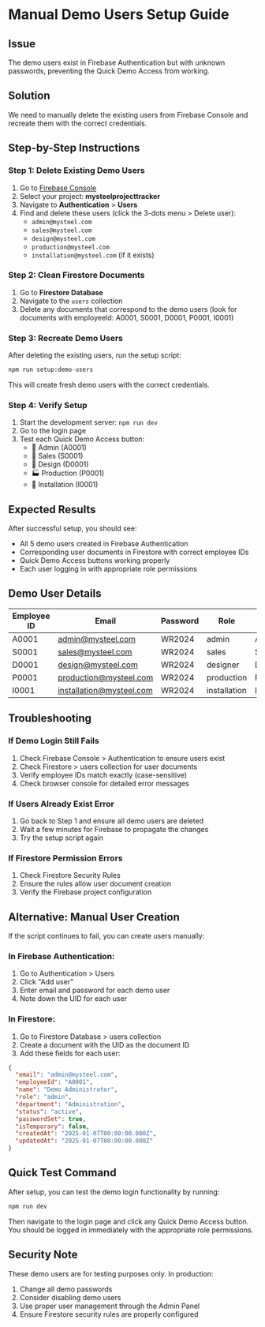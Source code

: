 # Manual Demo Users Setup Guide

## Issue
The demo users exist in Firebase Authentication but with unknown passwords, preventing the Quick Demo Access from working.

## Solution
We need to manually delete the existing users from Firebase Console and recreate them with the correct credentials.

## Step-by-Step Instructions

### Step 1: Delete Existing Demo Users
1. Go to [Firebase Console](https://console.firebase.google.com/)
2. Select your project: **mysteelprojecttracker**
3. Navigate to **Authentication** > **Users**
4. Find and delete these users (click the 3-dots menu > Delete user):
   - `admin@mysteel.com`
   - `sales@mysteel.com`
   - `design@mysteel.com`
   - `production@mysteel.com`
   - `installation@mysteel.com` (if it exists)

### Step 2: Clean Firestore Documents
1. Go to **Firestore Database**
2. Navigate to the `users` collection
3. Delete any documents that correspond to the demo users (look for documents with employeeId: A0001, S0001, D0001, P0001, I0001)

### Step 3: Recreate Demo Users
After deleting the existing users, run the setup script:

```bash
npm run setup:demo-users
```

This will create fresh demo users with the correct credentials.

### Step 4: Verify Setup
1. Start the development server: `npm run dev`
2. Go to the login page
3. Test each Quick Demo Access button:
   - 👑 Admin (A0001)
   - 💼 Sales (S0001)
   - 🎨 Design (D0001)
   - 🏭 Production (P0001)
   - 🔧 Installation (I0001)

## Expected Results

After successful setup, you should see:
- All 5 demo users created in Firebase Authentication
- Corresponding user documents in Firestore with correct employee IDs
- Quick Demo Access buttons working properly
- Each user logging in with appropriate role permissions

## Demo User Details

| Employee ID | Email | Password | Role | Department |
|-------------|-------|----------|------|------------|
| A0001 | admin@mysteel.com | WR2024 | admin | Administration |
| S0001 | sales@mysteel.com | WR2024 | sales | Sales |
| D0001 | design@mysteel.com | WR2024 | designer | Design |
| P0001 | production@mysteel.com | WR2024 | production | Production |
| I0001 | installation@mysteel.com | WR2024 | installation | Installation |

## Troubleshooting

### If Demo Login Still Fails
1. Check Firebase Console > Authentication to ensure users exist
2. Check Firestore > users collection for user documents
3. Verify employee IDs match exactly (case-sensitive)
4. Check browser console for detailed error messages

### If Users Already Exist Error
1. Go back to Step 1 and ensure all demo users are deleted
2. Wait a few minutes for Firebase to propagate the changes
3. Try the setup script again

### If Firestore Permission Errors
1. Check Firestore Security Rules
2. Ensure the rules allow user document creation
3. Verify the Firebase project configuration

## Alternative: Manual User Creation

If the script continues to fail, you can create users manually:

### In Firebase Authentication:
1. Go to Authentication > Users
2. Click "Add user"
3. Enter email and password for each demo user
4. Note down the UID for each user

### In Firestore:
1. Go to Firestore Database > users collection
2. Create a document with the UID as the document ID
3. Add these fields for each user:

```json
{
  "email": "admin@mysteel.com",
  "employeeId": "A0001",
  "name": "Demo Administrator",
  "role": "admin",
  "department": "Administration",
  "status": "active",
  "passwordSet": true,
  "isTemporary": false,
  "createdAt": "2025-01-07T00:00:00.000Z",
  "updatedAt": "2025-01-07T00:00:00.000Z"
}
```

## Quick Test Command

After setup, you can test the demo login functionality by running:

```bash
npm run dev
```

Then navigate to the login page and click any Quick Demo Access button. You should be logged in immediately with the appropriate role permissions.

## Security Note

These demo users are for testing purposes only. In production:
1. Change all demo passwords
2. Consider disabling demo users
3. Use proper user management through the Admin Panel
4. Ensure Firestore security rules are properly configured
